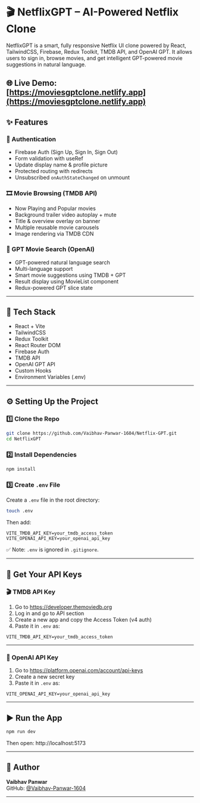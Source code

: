 # 🎬 NetflixGPT – AI-Powered Netflix Clone

NetflixGPT is a smart, fully responsive Netflix UI clone powered by React, TailwindCSS, Firebase, Redux Toolkit, TMDB API, and OpenAI GPT. It allows users to sign in, browse movies, and get intelligent GPT-powered movie suggestions in natural language.

🌐 **Live Demo**: [https://moviesgptclone.netlify.app](https://moviesgptclone.netlify.app)
---

## ✨ Features

### 🔐 Authentication
- Firebase Auth (Sign Up, Sign In, Sign Out)
- Form validation with useRef
- Update display name & profile picture
- Protected routing with redirects
- Unsubscribed `onAuthStateChanged` on unmount

### 🎞️ Movie Browsing (TMDB API)
- Now Playing and Popular movies
- Background trailer video autoplay + mute
- Title & overview overlay on banner
- Multiple reusable movie carousels
- Image rendering via TMDB CDN

### 🤖 GPT Movie Search (OpenAI)
- GPT-powered natural language search
- Multi-language support
- Smart movie suggestions using TMDB + GPT
- Result display using MovieList component
- Redux-powered GPT slice state

---

## 🧰 Tech Stack

- React + Vite
- TailwindCSS
- Redux Toolkit
- React Router DOM
- Firebase Auth
- TMDB API
- OpenAI GPT API
- Custom Hooks
- Environment Variables (.env)

---

## ⚙️ Setting Up the Project

### 1️⃣ Clone the Repo

```bash
git clone https://github.com/Vaibhav-Panwar-1604/Netflix-GPT.git
cd NetflixGPT
```

### 2️⃣ Install Dependencies

```bash
npm install
```

### 3️⃣ Create `.env` File

Create a `.env` file in the root directory:

```bash
touch .env
```

Then add:

```env
VITE_TMDB_API_KEY=your_tmdb_access_token
VITE_OPENAI_API_KEY=your_openai_api_key
```

✅ Note: `.env` is ignored in `.gitignore`.

---

## 🔑 Get Your API Keys

### 🎬 TMDB API Key

1. Go to https://developer.themoviedb.org
2. Log in and go to API section
3. Create a new app and copy the Access Token (v4 auth)
4. Paste it in `.env` as:

```env
VITE_TMDB_API_KEY=your_tmdb_access_token
```

---

### 🤖 OpenAI API Key

1. Go to https://platform.openai.com/account/api-keys
2. Create a new secret key
3. Paste it in `.env` as:

```env
VITE_OPENAI_API_KEY=your_openai_api_key
```

---

## ▶️ Run the App

```bash
npm run dev
```

Then open: http://localhost:5173

---


## 👤 Author

**Vaibhav Panwar**  
GitHub: [@Vaibhav-Panwar-1604](https://github.com/Vaibhav-Panwar-1604)

---


